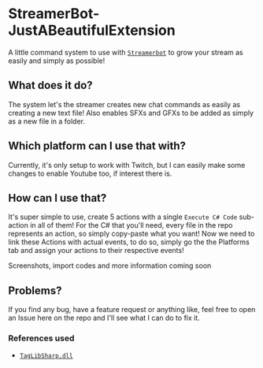 # StreamerBot-JustABeautifulExtension

A little command system to use with [`Streamerbot`](https://streamer.bot/) to grow your stream as easily and simply as possible!

## What does it do?
The system let's the streamer creates new chat commands as easily as creating a new text file! Also enables SFXs and GFXs to be added as simply as a new file in a folder.

## Which platform can I use that with?
Currently, it's only setup to work with Twitch, but I can easily make some changes to enable Youtube too, if interest there is.

## How can I use that?
It's super simple to use, create 5 actions with a single `Execute C# Code` sub-action in all of them! For the C# that you'll need, every file in the repo represents an action, so simply copy-paste what you want! Now we need to link these Actions with actual events, to do so, simply go the the Platforms tab and assign your actions to their respective events!

Screenshots, import codes and more information coming soon


## Problems?
If you find any bug, have a feature request or anything like, feel free to open an Issue here on the repo and I'll see what I can do to fix it.

### References used
- [`TagLibSharp.dll`](https://github.com/mono/taglib-sharp)
